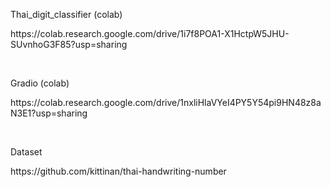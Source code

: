 <p>Thai_digit_classifier (colab)</p>
<p></a>https://colab.research.google.com/drive/1i7f8POA1-X1HctpW5JHU-SUvnhoG3F85?usp=sharing</a></p>
<br>
<p>Gradio (colab)</p>
<p></a>https://colab.research.google.com/drive/1nxliHlaVYeI4PY5Y54pi9HN48z8aN3E1?usp=sharing</a></p>
<br>
<p>Dataset</p>
<p></a>https://github.com/kittinan/thai-handwriting-number</a></p>
